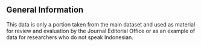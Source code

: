 ## General Information
This data is only a portion taken from the main dataset and used as material for review and evaluation by the Journal Editorial Office or as an example of data for researchers who do not speak Indonesian.
